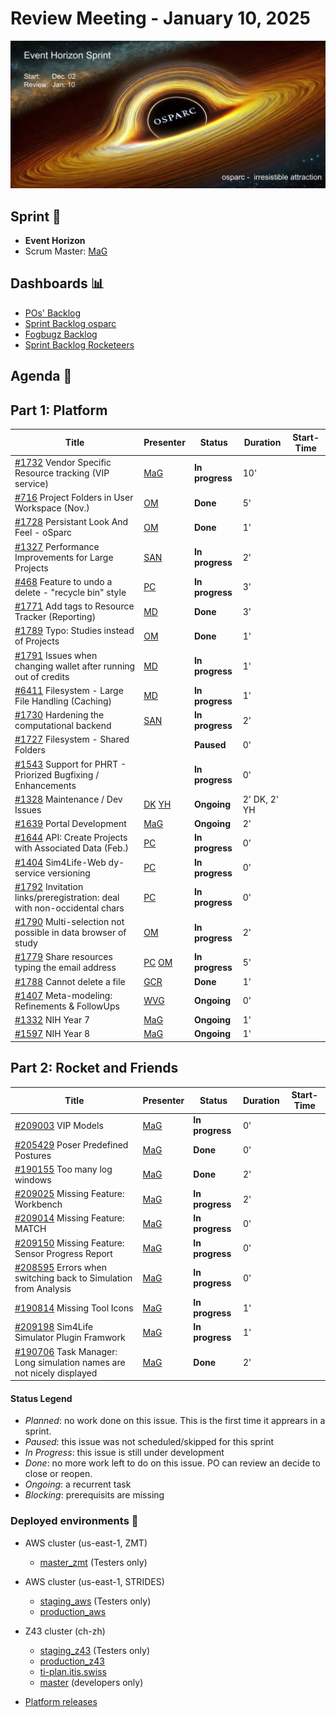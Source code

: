 # Review Meeting - January 10, 2025

![screenshot](./images/event_horizon_sprint_visual.png)


## Sprint 🏃

- **Event Horizon**
- Scrum Master: [MaG]


## Dashboards 📊

- [POs' Backlog](https://github.com/orgs/ITISFoundation/projects/15/views/14)
- [Sprint Backlog osparc](https://github.com/orgs/ITISFoundation/projects/15/views/11)
- [Fogbugz Backlog](https://z43.manuscript.com/login?dest=%2ff%2ffilters%2f1502%2f00-Sim4Life-WEB-FB-Backlog)
- [Sprint Backlog Rocketeers](https://git.speag.com/oSparc/osparc-s4l/-/boards?milestone_title=Started)

## Agenda 📝

## Part 1: Platform

| Title                                                                       | Presenter                                   | Status          | Duration | Start-Time |
| --------------------------------------------------------------------------- | ------------------------------------------- | --------------- | -------- | ---------- |
| [#1732] Vendor Specific Resource tracking (VIP service)                     | [MaG]                                       | **In progress** |    10'   |            |
| [#716] Project Folders in User Workspace (Nov.)                             | [OM]                                        | **Done**        |    5'    |            |
| [#1728] Persistant Look And Feel - oSparc                                   | [OM]                                        | **Done**        |    1'    |            |
| [#1327] Performance Improvements for Large Projects                         | [SAN]                                       | **In progress** |    2'    |            |
| [#468] Feature to undo a delete - "recycle bin" style                       | [PC]                                        | **In progress** |    3'    |            |
| [#1771] Add tags to Resource Tracker (Reporting)                            | [MD]                                        | **Done**        |    3'    |            |
| [#1789] Typo: Studies instead of Projects                                   | [OM]                                        | **Done**        |    1'    |            |
| [#1791] Issues when changing wallet after running out of credits            | [MD]                                        | **In progress** |    1'    |            |
| [#6411] Filesystem - Large File Handling (Caching)                          | [MD]                                        | **In progress** |    1'    |            |
| [#1730] Hardening the computational backend                                 | [SAN]                                       | **In progress** |    2'    |            |
| [#1727] Filesystem - Shared Folders                                         |                                             | **Paused**      |    0'    |            |
| [#1543] Support for PHRT - Priorized Bugfixing / Enhancements               |                                             | **In progress** |    0'    |            |
| [#1328] Maintenance / Dev Issues                                            | [DK] [YH]                                   | **Ongoing**     | 2' DK, 2' YH |        |
| [#1639] Portal Development                                                  | [MaG]                                       | **Ongoing**     |    2'    |            |
| [#1644] API: Create Projects with Associated Data (Feb.)                    | [PC]                                        | **In progress** |    0'    |            |
| [#1404] Sim4Life-Web dy-service versioning                                  | [PC]                                        | **In progress** |    0'    |            |
| [#1792] Invitation links/preregistration: deal with non-occidental chars    | [PC]                                        | **In progress** |    0'    |            |
| [#1790] Multi-selection not possible in data browser of study               | [OM]                                        | **In progress** |    2'    |            |
| [#1779] Share resources typing the email address                            | [PC] [OM]                                   | **In progress** |    5'    |            |
| [#1788] Cannot delete a file                                                | [GCR]                                       | **Done**        |    1'    |            |
| [#1407] Meta-modeling: Refinements & FollowUps                              | [WVG]                                       | **Ongoing**     |    0'    |            |
| [#1332] NIH Year 7                                                          | [MaG]                                       | **Ongoing**     |    1'    |            |
| [#1597] NIH Year 8                                                          | [MaG]                                       | **Ongoing**     |    1'    |            |

## Part 2: Rocket and Friends

| Title                                                                       | Presenter                                   | Status          | Duration | Start-Time |
| --------------------------------------------------------------------------- | ------------------------------------------- | --------------- | -------- | ---------- |
| [#209003] VIP Models                                                        | [MaG]                                       | **In progress** |       0' |            |
| [#205429] Poser Predefined Postures                                         | [MaG]                                       | **Done**        |       0' |            |
| [#190155] Too many log windows                                              | [MaG]                                       | **Done**        |       2' |            |
| [#209025] Missing Feature: Workbench                                        | [MaG]                                       | **In progress** |       2' |            |
| [#209014] Missing Feature: MATCH                                            | [MaG]                                       | **In progress** |       0' |            |
| [#209150] Missing Feature: Sensor Progress Report                           | [MaG]                                       | **In progress** |       0' |            |
| [#208595] Errors when switching back to Simulation from Analysis            | [MaG]                                       | **In progress** |       0' |            |
| [#190814] Missing Tool Icons                                                | [MaG]                                       | **In progress** |       1' |            |
| [#209198] Sim4Life Simulator Plugin Framwork                                | [MaG]                                       | **In progress** |       1' |            |
| [#190706] Task Manager: Long simulation names are not nicely displayed      | [MaG]                                       | **Done**        |       2' |            |



[#1327]: https://github.com/ITISFoundation/osparc-issues/issues/1327
[#1328]: https://github.com/ITISFoundation/osparc-issues/issues/1328
[#1332]: https://github.com/ITISFoundation/osparc-issues/issues/1332
[#1404]: https://github.com/ITISFoundation/osparc-issues/issues/1404
[#1407]: https://github.com/ITISFoundation/osparc-issues/issues/1407
[#1543]: https://github.com/ITISFoundation/osparc-issues/issues/1543
[#1597]: https://github.com/ITISFoundation/osparc-issues/issues/1597
[#1639]: https://github.com/ITISFoundation/osparc-issues/issues/1639
[#1644]: https://github.com/ITISFoundation/osparc-issues/issues/1644
[#1727]: https://github.com/ITISFoundation/osparc-issues/issues/1727
[#1728]: https://github.com/ITISFoundation/osparc-issues/issues/1728
[#1730]: https://github.com/ITISFoundation/osparc-issues/issues/1730
[#1732]: https://github.com/ITISFoundation/osparc-issues/issues/1732
[#1771]: https://github.com/ITISFoundation/osparc-issues/issues/1771
[#1779]: https://github.com/ITISFoundation/osparc-issues/issues/1779
[#1788]: https://github.com/ITISFoundation/osparc-issues/issues/1788
[#1789]: https://github.com/ITISFoundation/osparc-issues/issues/1789
[#1790]: https://github.com/ITISFoundation/osparc-issues/issues/1790
[#1791]: https://github.com/ITISFoundation/osparc-issues/issues/1791
[#1792]: https://github.com/ITISFoundation/osparc-issues/issues/1792
[#468]: https://github.com/ITISFoundation/osparc-issues/issues/468
[#6411]: https://github.com/ITISFoundation/osparc-issues/issues/6411
[#716]: https://github.com/ITISFoundation/osparc-issues/issues/716

[#209003]: https://z43.manuscript.com/f/cases/209003/VIP-Models
[#205429]: https://z43.manuscript.com/f/cases/205429/POSER-Predefined-Postures
[#190155]: https://z43.manuscript.com/f/cases/190155/Too-many-log-windows
[#209025]: https://z43.manuscript.com/f/cases/209025/Missing-Feature-Workbench
[#209014]: https://z43.manuscript.com/f/cases/209014/Missing-Feature-MATCH
[#209150]: https://z43.manuscript.com/f/cases/209150/Missing-Feature-Sensor-Progress-Report
[#208595]: https://z43.manuscript.com/f/cases/208595/Errors-when-switching-back-to-Simulation-from-Analysis
[#190814]: https://z43.manuscript.com/f/cases/190814/Missing-Tool-Icons
[#209198]: https://z43.manuscript.com/f/cases/209198/Sim4Life-Simulator-Plugin-Framework
[#190706]: https://z43.manuscript.com/f/cases/190706/Task-Manager-Long-simulation-names-are-not-nicely-displayed


[ANE]:https://github.com/GitHK
[BL]:https://github.com/dyollb
[DK]:https://github.com/mrnicegyu11
[EI]:https://github.com/elisabettai
[EN]:https://github.com/esraneufeld
[GCR]:https://github.com/giancarloromeo
[IP]:https://github.com/ignapas
[JGO]:https://github.com/JavierGOrdonnez
[JQU]:https://github.com/jsaq007
[MaG]:https://github.com/mguidon
[MB]:https://github.com/bisgaard-itis
[MD]:https://github.com/matusdrobuliak66
[MEST]:https://github.com/Konohana0608
[OM]:https://github.com/odeimaiz
[PC]:https://github.com/pcrespov
[SAN]:https://github.com/sanderegg
[SB]:https://github.com/sbenkler
[SCA]:https://github.com/SCA-ZMT
[TN]:https://github.com/newton1985
[WVG]:https://github.com/wvangeit
[YH]:https://github.com/YuryHrytsuk

#### Status Legend

- _Planned_: no work done on this issue. This is the first time it apprears in a sprint.
- _Paused_: this issue was not scheduled/skipped for this sprint
- _In Progress_: this issue is still under development
- _Done_: no more work left to do on this issue. PO can review an decide to close or reopen.
- _Ongoing_: a recurrent task
- _Blocking_: prerequisits are missing

### Deployed environments 🚀

- AWS cluster (us-east-1, ZMT)
  - [master_zmt](https://sim4life.io) (Testers only)
- AWS cluster (us-east-1, STRIDES)
  - [staging_aws](https://staging.osparc.io) (Testers only)
  - [production_aws](https://osparc.io)
- Z43 cluster (ch-zh)
  - [staging_z43](http://osparc-staging.speag.com) (Testers only)
  - [production_z43](http://osparc.speag.com)
  - [ti-plan.itis.swiss](http://ti-plan.itis.swiss)
  - [master](https://osparc-master.speag.com) (developers only)

- [Platform releases](https://github.com/ITISFoundation/osparc-simcore/releases)
